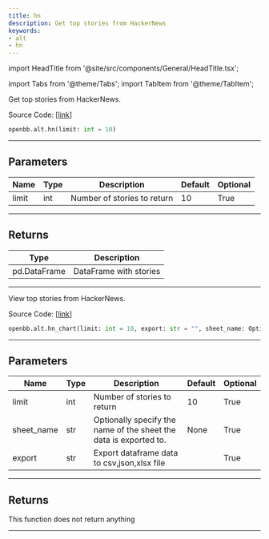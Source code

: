 ```yaml
---
title: hn
description: Get top stories from HackerNews
keywords:
- alt
- hn
---
```


import HeadTitle from '@site/src/components/General/HeadTitle.tsx';

<HeadTitle title="alt.hn - Reference | OpenBB SDK Docs" />

import Tabs from '@theme/Tabs';
import TabItem from '@theme/TabItem';

<Tabs>
<TabItem value="model" label="Model" default>

Get top stories from HackerNews.

Source Code: [[link](https://github.com/OpenBB-finance/OpenBBTerminal/tree/main/openbb_terminal/alternative/hackernews_model.py#L16)]

```python wordwrap
openbb.alt.hn(limit: int = 10)
```

---

## Parameters

| Name | Type | Description | Default | Optional |
| ---- | ---- | ----------- | ------- | -------- |
| limit | int | Number of stories to return | 10 | True |


---

## Returns

| Type | Description |
| ---- | ----------- |
| pd.DataFrame | DataFrame with stories |
---



</TabItem>
<TabItem value="view" label="Chart">

View top stories from HackerNews.

Source Code: [[link](https://github.com/OpenBB-finance/OpenBBTerminal/tree/main/openbb_terminal/alternative/hackernews_view.py#L16)]

```python wordwrap
openbb.alt.hn_chart(limit: int = 10, export: str = "", sheet_name: Optional[str] = None)
```

---

## Parameters

| Name | Type | Description | Default | Optional |
| ---- | ---- | ----------- | ------- | -------- |
| limit | int | Number of stories to return | 10 | True |
| sheet_name | str | Optionally specify the name of the sheet the data is exported to. | None | True |
| export | str | Export dataframe data to csv,json,xlsx file |  | True |


---

## Returns

This function does not return anything

---



</TabItem>
</Tabs>